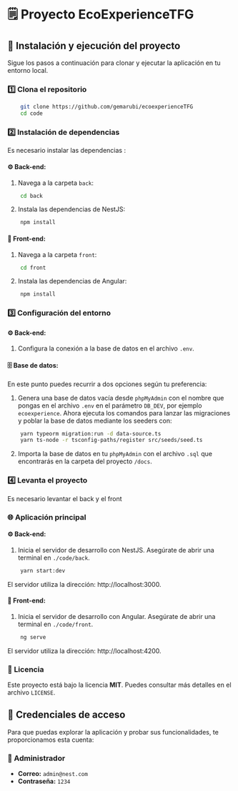 # 🗒️ Proyecto EcoExperienceTFG



## 🚀 Instalación y ejecución del proyecto 
Sigue los pasos a continuación para clonar y ejecutar la aplicación en tu entorno local. 

### 1️⃣ Clona el repositorio 
```bash 
	git clone https://github.com/gemarubi/ecoexperienceTFG 
	cd code
```
### 2️⃣ Instalación de dependencias
Es necesario instalar las dependencias :


#### ⚙️ Back-end:
1. Navega a la carpeta `back`: 
```bash
	cd back
```
2. Instala las dependencias de NestJS:
```bash
	npm install
```
#### 🎨 Front-end:
1. Navega a la carpeta `front`: 
```bash
	cd front
```
2. Instala las dependencias de Angular:
```bash
	npm install
```

### 3️⃣ Configuración del entorno

#### ⚙️ Back-end:

1. Configura la conexión a la base de datos en el archivo `.env`.

#### 🗄️ Base de datos:
En este punto puedes recurrir a dos opciones según tu preferencia:

1. Genera una base de datos vacía desde `phpMyAdmin` con el nombre que pongas en el archivo  `.env` en el parámetro `DB_DEV`, por ejemplo `ecoexperience`. Ahora ejecuta los comandos para lanzar las migraciones y poblar la base de datos mediante los seeders con:
```bash
	yarn typeorm migration:run -d data-source.ts
	yarn ts-node -r tsconfig-paths/register src/seeds/seed.ts
```
2. Importa la base de datos en tu `phpMyAdmin` con el archivo `.sql` que encontrarás en la carpeta del proyecto `/docs`.

### 4️⃣ Levanta el proyecto
Es necesario levantar el back y el front 

### 🌐 Aplicación principal

#### ⚙️ Back-end:
1. Inicia el servidor de desarrollo con NestJS. Asegúrate de abrir una terminal en `./code/back`.
```bash
	yarn start:dev
```
El servidor utiliza la dirección: http://localhost:3000.

#### 🎨 Front-end:
1. Inicia el servidor de desarrollo con Angular. Asegúrate de abrir una terminal en `./code/front`.
```bash
	ng serve 
```
El servidor utiliza la dirección: http://localhost:4200.


### 📝 Licencia

Este proyecto está bajo la licencia **MIT**. Puedes consultar más detalles en el archivo `LICENSE`.

## 🔑 Credenciales de acceso
Para que puedas explorar la aplicación y probar sus funcionalidades, te proporcionamos esta cuenta: 

### 👑 Administrador
- **Correo:** `admin@nest.com` 
- **Contraseña:** `1234` 